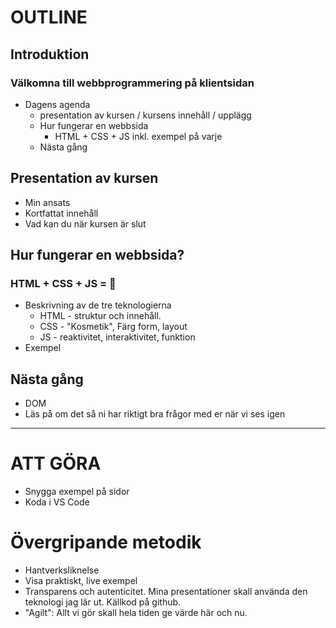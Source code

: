 # OUTLINE

## Introduktion

### Välkomna till webbprogrammering på klientsidan

- Dagens agenda
  - presentation av kursen / kursens innehåll / upplägg
  - Hur fungerar en webbsida
    - HTML + CSS + JS inkl. exempel på varje
  - Nästa gång

## Presentation av kursen

- Min ansats
- Kortfattat innehåll
- Vad kan du när kursen är slut

## Hur fungerar en webbsida?

### HTML + CSS + JS = 🎉

- Beskrivning av de tre teknologierna
  - HTML - struktur och innehåll.
  - CSS - "Kosmetik", Färg form, layout
  - JS - reaktivitet, interaktivitet, funktion
- Exempel

## Nästa gång

- DOM
- Läs på om det så ni har riktigt bra frågor med er när vi ses igen

---

# ATT GÖRA

- Snygga exempel på sidor
- Koda i VS Code

# Övergripande metodik

- Hantverksliknelse
- Visa praktiskt, live exempel
- Transparens och autenticitet. Mina presentationer skall använda den teknologi jag lär ut. Källkod på github.
- "Agilt": Allt vi gör skall hela tiden ge värde här och nu.
